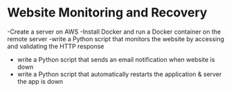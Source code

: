 # Website Monitoring and Recovery

-Create a server on AWS
-Install Docker and run a Docker container on the remote server
-write a Python script that monitors the website by accessing and validating the HTTP response
- write a Python script that sends an email notification when website is down
- write a Python script that automatically restarts the application & server the app is down



